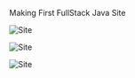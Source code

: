 Making First FullStack Java Site

![Site](/bookReviewpg1.png)

![Site](/bookReviewpg2.png)

![Site](/bookReviewpg3.png)
